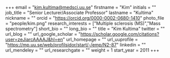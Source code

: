 +++ 
email = "kim.kultima@medsci.uu.se"
firstname = "Kim"
initials = "" 
job_title = "Senior Lecturer/Associate Professor"
lastname = "Kultima"
nickname = "" 
orcid = "https://orcid.org/0000-0002-0680-1410"
photo_file = "people/kim.png"
research_interests = ["Multiple sclerosis (MS)","Mass spectrometry"]
short_bio = "" 
long_bio = ""
title = "Kim Kultima"
twitter = "" 
url_blog = "" 
url_google_scholar = "https://scholar.google.com/citations?user=zeJiarcAAAAJ&hl=en"
url_homepage = "" 
url_uuprofile = "https://mp.uu.se/web/profilsidor/start/-/emp/N2-87"
linkedin = ""
url_mendeley = "" 
url_researchgate = ""
weight = 1 
start_year = 2011
+++


